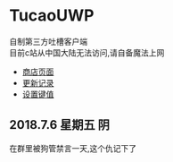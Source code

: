 # TucaoUWP
自制第三方吐槽客户端
<br/>
目前c站从中国大陆无法访问,请自备魔法上网

* [商店页面](https://www.microsoft.com/store/productId/9N8QM5T8DJCD)
* [更新记录](https://github.com/Sanheiii/TucaoUwp/blob/master/Tucao/Notes/UpdateLog.md)
* [设置键值](https://github.com/Sanheiii/TucaoUwp/blob/master/Tucao/Notes/Settings.md)


2018.7.6 星期五 阴
----
在群里被狗管禁言一天,这个仇记下了
